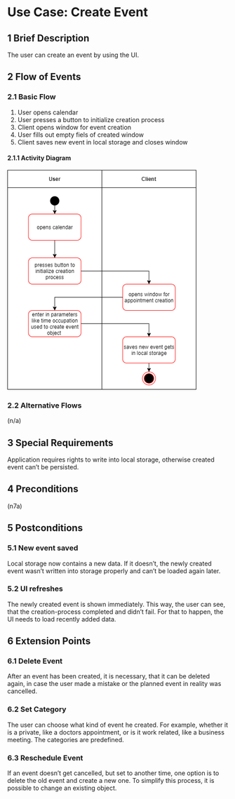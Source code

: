 # Use Case: Create Event
## 1 Brief Description

The user can create an event by using the UI.

## 2 Flow of Events

### 2.1 Basic Flow

  1. User opens calendar
  2. User presses a button to initialize creation process
  3. Client opens window for event creation
  4. User fills out empty fiels of created window
  5. Client saves new event in local storage and closes window

#### 2.1.1 Activity Diagram

![OUCD] 
### 2.2 Alternative Flows
  
  (n/a)

## 3 Special Requirements

Application requires rights to write into local storage, otherwise created event can’t be persisted. 

## 4 Preconditions

(n7a)

## 5 Postconditions

### 5.1 New event saved

Local storage now contains a new data. If it doesn’t, the newly created event wasn’t written into storage properly and can’t be loaded again later.

### 5.2 UI refreshes

The newly created event is shown immediately. This way, the user can see, that the creation-process completed and didn’t fail. For that to happen, the UI needs to load recently added data.

## 6 Extension Points

### 6.1 Delete Event

After an event has been created, it is necessary, that it can be deleted again, in case the user made a mistake or the planned event in reality was cancelled.

### 6.2 Set Category

The user can choose what kind of event he created. For example, whether it is a private, like a doctors appointment, or is it work related, like a business meeting. The categories are predefined.


### 6.3 Reschedule Event

If an event doesn’t get cancelled, but set to another time, one option is to delete the old event and create a new one. To simplify this process, it is possible to change an existing object.

<!-- Picture-Link definitions: -->
[OUCD]: https://github.com/PatrickFreyy/PlanIt/blob/main/docs/usecase2.drawio.png 

